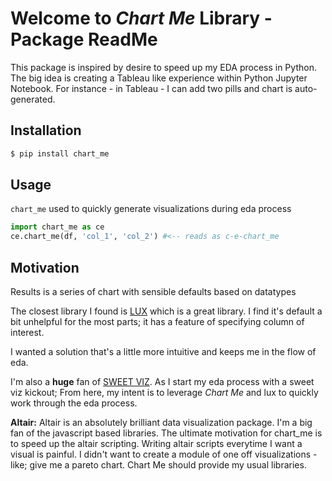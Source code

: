 # Welcome to _Chart Me_ Library - Package ReadMe

This package is inspired by desire to speed up my EDA process in Python.
The big idea is creating a Tableau like experience within Python Jupyter Notebook.
For instance - in Tableau - I can add two pills and chart is auto-generated.

## Installation

```bash
$ pip install chart_me
```

## Usage

`chart_me` used to quickly generate visualizations during eda process

```python
import chart_me as ce
ce.chart_me(df, 'col_1', 'col_2') #<-- reads as c-e-chart_me

```

## Motivation

Results is a series of chart with sensible defaults based on datatypes

The closest library I found is [LUX](https://github.com/lux-org/lux) which is a great library. I find it's default a bit
unhelpful for the most parts; it has a feature of specifying column of interest.

I wanted a solution that's a little more intuitive and keeps me in the flow of eda.

I'm also a **huge** fan of [SWEET VIZ](https://pypi.org/project/sweetviz/). As I start my
eda process with a sweet viz kickout; From here, my intent is to leverage _Chart Me_ and lux to quickly work through the eda process.

**Altair:** Altair is an absolutely brilliant data visualization package. I'm a big fan of the javascript based libraries. The ultimate motivation for chart_me is to
speed up the altair scripting. Writing altair scripts everytime I want a visual is painful. I didn't want to create a module of one off visualizations - like; give me a pareto chart. Chart Me should provide my usual libraries.
